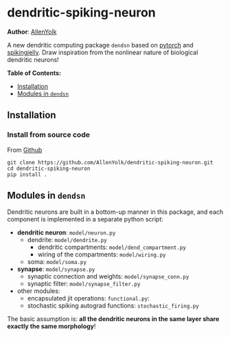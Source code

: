 # dendritic-spiking-neuron

**Author**: [AllenYolk](mailto:huang2627099045@gmail.com)

A new dendritic computing package `dendsn` based on [pytorch](https://github.com/pytorch/pytorch) and [spikingjelly](https://github.com/fangwei123456/spikingjelly).
Draw inspiration from the nonlinear nature of biological dendritic neurons!

**Table of Contents:**
* [Installation](#installation)
* [Modules in `dendsn`](#modules-in-dendsn)

## Installation

### Install from source code
From [Github](https://github.com/AllenYolk/dendritic-spiking-neuron)
```shell
git clone https://github.com/AllenYolk/dendritic-spiking-neuron.git
cd dendritic-spiking-neuron
pip install .
```

## Modules in `dendsn`

Dendritic neurons are built in a bottom-up manner in this package, and each component is implemented in a separate python script:
* **dendritic neuron**: `model/neuron.py` 
    * dendrite: `model/dendrite.py`
        * dendritic compartments: `model/dend_compartment.py`
        * wiring of the compartments: `model/wiring.py`
    * soma: `model/soma.py`
* **synapse**: `model/synapse.py`
    * synaptic connection and weights: `model/synapse_conn.py`
    * synaptic filter: `model/synapse_filter.py`
* other modules: 
    * encapsulated jit operations: `functional.py`: 
    * stochastic spiking autograd functions: `stochastic_firing.py`

The basic assumption is: **all the dendritic neurons in the same layer share exactly the same morphology**!